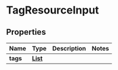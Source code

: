 

# TagResourceInput

<zonbook></zonbook><xhtml></xhtml>

## Properties

| Name | Type | Description | Notes |
|------------ | ------------- | ------------- | -------------|
|**tags** | [**List**](List.md) |  |  |



